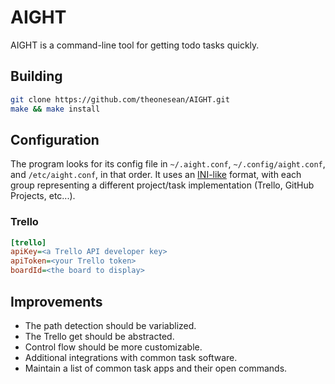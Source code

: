 # AIGHT

AIGHT is a command-line tool for getting todo tasks quickly.

## Building

```bash
git clone https://github.com/theonesean/AIGHT.git
make && make install
```

## Configuration

The program looks for its config file in `~/.aight.conf`, `~/.config/aight.conf`, and `/etc/aight.conf`, in that order. It uses an [INI-like](https://github.com/FreeSlave/inilike) format, with each group representing a different project/task implementation (Trello, GitHub Projects, etc...).

### Trello

```ini
[trello]
apiKey=<a Trello API developer key>
apiToken=<your Trello token>
boardId=<the board to display>
```

## Improvements

* The path detection should be variablized.
* The Trello get should be abstracted.
* Control flow should be more customizable.
* Additional integrations with common task software.
* Maintain a list of common task apps and their open commands.

